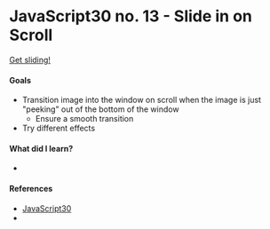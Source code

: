 # JavaScript30 no. 13 - Slide in on Scroll

[Get sliding!]()

#### Goals
* Transition image into the window on scroll when the image is just "peeking" out of the bottom of the window
  * Ensure a smooth transition
* Try different effects

#### What did I learn?
* 

#### References
* [JavaScript30](https://javascript30.com/)
* 